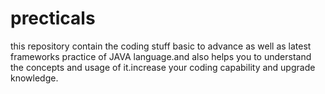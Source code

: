 # precticals
  this repository contain the coding stuff basic to advance as well as latest frameworks practice of JAVA language.and also helps you to understand the concepts and usage of it.increase your coding capability and upgrade knowledge.
